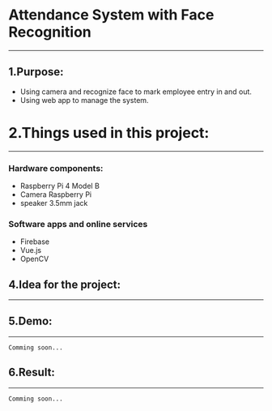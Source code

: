 # Attendance System with Face Recognition
---
## 1.Purpose:
+ Using camera and recognize face to mark employee entry in and out.
+ Using web app to manage the system.
# 2.Things used in this project:
---
### Hardware components:
+ Raspberry Pi 4 Model B
+ Camera Raspberry Pi
+ speaker 3.5mm jack
### Software apps and online services
+ Firebase
+ Vue.js
+ OpenCV
## 4.Idea for the project:
---
## 5.Demo:
---
```
Comming soon...
```
## 6.Result:
---
```
Comming soon...
```





